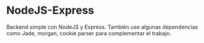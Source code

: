 # NodeJS-Express
Backend simple con NodeJS y Express.
También use algunas dependencias como Jade, morgan, cookie parser para complementar el trabajo.
